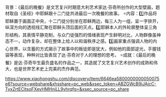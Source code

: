 背景：《最后的晚餐》是文艺复兴时期意大利艺术家达·芬奇所创作的大型壁画，题材取自《圣经》中耶稣跟十二门徒共进最后一次晚餐的故事。
⭐️内容：1️⃣作品将耶稣置于画面正中央，十二门徒分别坐在耶稣两边，每三人为一组，呈一字排开，纵深方向的透视线汇聚在耶稣头顶后面的灭点。2️⃣耶稣本人的外轮廓整体呈三角形结构，其表情平静克制，与众门徒强烈的情绪表现产生鲜明对比，人物群像虽神态不一，动作复杂，却在整体上给人以和谐秩序之感。3️⃣画家重点强调人物的内心世界，以含蓄的方式揭示了故事中的叛徒即是犹大，例如他的面部逆光，手握钱袋等表现，种种对比皆表现了达·芬奇对于人的理想的思考。
⭐️成就：《最后的晚餐》是达·芬奇毕生最负盛名的作品之一，其造就了文艺复兴艺术创作的成熟和伟大，也是世界艺术史上完美的杰作典范。

<https://www.xiaohongshu.com/discovery/item/6646ea5800000000050075e6?source=webshare&xhsshare=pc_web&xsec_token=ABZGWcB9iJAjcC-TyxZrtECitsoFXevHMHniLL9vhrqfg=&xsec_source=pc_share>
